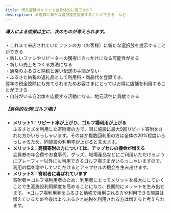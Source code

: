 ```yaml
---
title: 導入店舗のメリットは具体的に何ですか?
description: お客様に新たな選択肢を提示することができる　など
---
```


##### 導入による効果は主に、次のものが考えられます。  
・これまで来店されていたファンの方（お客様）に新たな選択肢を提示することができる  
・新しいファンやリピーターの獲得にきっかけになる可能性がある  
・新しい売上をつくる方法になる  
・通常のふるさと納税と違い配送の手間がない  
・ふるさと納税の返礼品として利用料・商品代を登録でき、  
翌年の税金控除にも充てられるためお客さまにとってはお得に店舗を利用することができる  
・自分がいる自治体を応援する活動になる、地元活性に貢献できる  
 
##### 【具体的な例(ゴルフ場)】
- **メリット1：リピート率が上がり、ゴルフ場利用が上がる**  
ふるさとズを利用した寄附者の方で、同じ施設に最大9回リピート寄附をされた方がいらっしゃいます。そのほか複数回利用の方は全体の20%程度いらっしゃるため、同施設の利用率が上がると言えます。
- **メリット2：高額寄附の方については、アップセルの機会が増える**  
会員券の年会費やお食事代、グッズ、地場産品などにご利用いただけるようにプレーフィー以外にも利用できるゴルフ場さまがいらっしゃいますので、利用の幅を増やしていただけるとアップセルの機会を生み出せます。
- **メリット3：寄附者に喜ばれています**  
寄附者＝ゴルフ場利用者のため、利用者にとってメリットを最大にしていくことで生涯施設利用頻度を高めることになり、長期的にメリットを生み出せます。
※ゴルフ場利用券をふるさと納税で活用される方や利用できる施設は増えているため今後はよりふるさと納税を利用される方は増えると考えられます。
